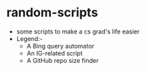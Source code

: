 # random-scripts

* some scripts to make a cs grad's life easier
* Legend:-
  * A Bing query automator
  * An IG-related script
  * A GitHub repo size finder

